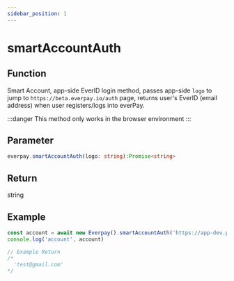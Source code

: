 ```yaml
---
sidebar_position: 1
---
```


# smartAccountAuth

## Function

Smart Account, app-side EverID login method, passes app-side `logo` to jump to `https://beta.everpay.io/auth` page, returns user's EverID (email address) when user registers/logs into everPay.

:::danger
This method only works in the browser environment
:::

## Parameter

```ts
everpay.smartAccountAuth(logo: string):Promise<string>
```

## Return

string

## Example

```ts
const account = await new Everpay().smartAccountAuth('https://app-dev.permaswap.network/permalogo.svg')
console.log('account', account)

// Example Return
/*  
  'test@gmail.com'
*/
```